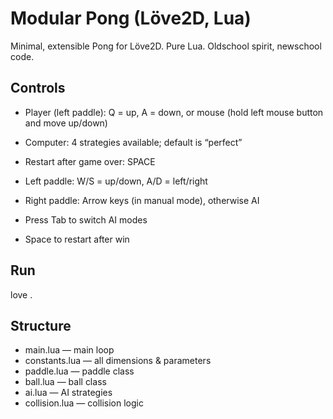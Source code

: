 # Modular Pong (Löve2D, Lua)

Minimal, extensible Pong for Löve2D. Pure Lua. Oldschool spirit, newschool code.

## Controls
- Player (left paddle): Q = up, A = down, or mouse (hold left mouse button and move up/down)
- Computer: 4 strategies available; default is “perfect”
- Restart after game over: SPACE

- Left paddle:      W/S = up/down, A/D = left/right
- Right paddle:     Arrow keys (in manual mode), otherwise AI
- Press Tab to switch AI modes
- Space to restart after win


## Run 
love .


## Structure
- main.lua — main loop
- constants.lua — all dimensions & parameters
- paddle.lua — paddle class
- ball.lua — ball class
- ai.lua — AI strategies
- collision.lua — collision logic



